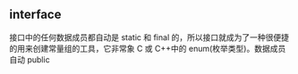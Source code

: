 ## interface

接口中的任何数据成员都自动是 static 和 final 的，所以接口就成为了一种很便捷的用来创建常量组的工具，它非常象 C 或 C++中的 enum(枚举类型)。数据成员自动 public



